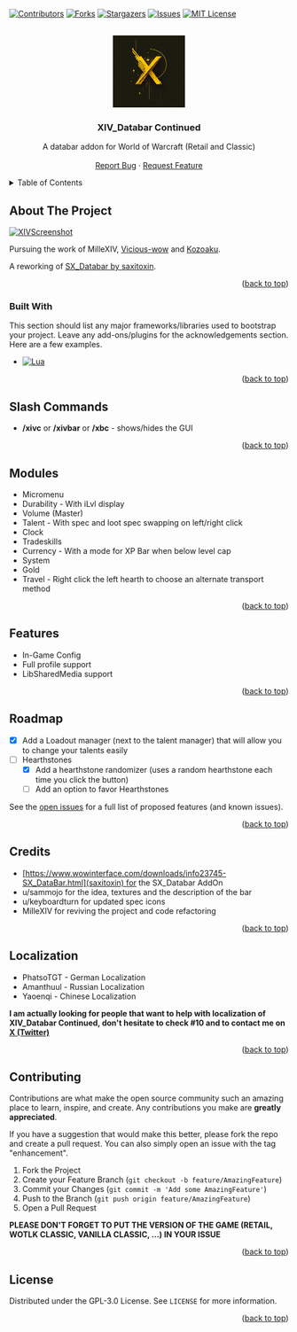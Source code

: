 <!-- Improved compatibility of back to top link: See: https://github.com/othneildrew/Best-README-Template/pull/73 -->
<a name="readme-top"></a>

[![Contributors][contributors-shield]][contributors-url]
[![Forks][forks-shield]][forks-url]
[![Stargazers][stars-shield]][stars-url]
[![Issues][issues-shield]][issues-url]
[![MIT License][license-shield]][license-url]

<!-- PROJECT LOGO -->
<br />
<div align="center">
  <a href="https://github.com/ZelionGG/XIV_Databar-Continued">
    <kbd><img src="icon.png" alt="Logo" width="130" height="130"></kbd>
  </a>

  <h3 align="center">XIV_Databar Continued</h3>

  <p align="center">
    A databar addon for World of Warcraft (Retail and Classic)
    <br />
    <br />
    <a href="https://github.com/ZelionGG/XIV_Databar-Continued/issues">Report Bug</a>
    ·
    <a href="https://github.com/ZelionGG/XIV_Databar-Continued/issues">Request Feature</a>
  </p>
</div>

<!-- TABLE OF CONTENTS -->
<details>
  <summary>Table of Contents</summary>
  <ol>
    <li>
        <a href="#about-the-project">About The Project</a>
        <ul>
            <li><a href="#built-with">Built With</a></li>
        </ul>
    </li>
    <li><a href="#slash-commands">Slash Commands</a></li>
    <li><a href="#modules">Modules</a></li>
    <li><a href="#features">Features</a></li>
    <li><a href="#roadmap">Roadmap</a></li>
    <li><a href="#credits">Credits</a></li>
    <li><a href="#localization">Localization</a></li>
    <li><a href="#contributing">Contributing</a></li>
    <li><a href="#license">License</a></li>
  </ol>
</details>

<!-- ABOUT THE PROJECT -->
## About The Project

[![XIVScreenshot][xiv-screenshot]](https://www.curseforge.com/wow/addons/xiv_databar-continued)

Pursuing the work of MilleXIV, [Vicious-wow](https://github.com/Vicious-wow/XIV_Databar) and [Kozoaku](https://github.com/Kozoaku/XIV_Databar).

A reworking of [SX_Databar by saxitoxin](https://www.wowinterface.com/downloads/info23745-SX_DataBar.html).

<p align="right">(<a href="#readme-top">back to top</a>)</p>

### Built With

This section should list any major frameworks/libraries used to bootstrap your project. Leave any add-ons/plugins for the acknowledgements section. Here are a few examples.

* [![Lua][Lua]][Lua-url]

<p align="right">(<a href="#readme-top">back to top</a>)</p>

## Slash Commands
* __/xivc__ or __/xivbar__ or __/xbc__ - shows/hides the GUI

<p align="right">(<a href="#readme-top">back to top</a>)</p>

## Modules

- Micromenu
- Durability - With iLvl display
- Volume (Master)
- Talent - With spec and loot spec swapping on left/right click
- Clock
- Tradeskills
- Currency - With a mode for XP Bar when below level cap
- System
- Gold
- Travel - Right click the left hearth to choose an alternate transport method

<p align="right">(<a href="#readme-top">back to top</a>)</p>

## Features

- In-Game Config
- Full profile support
- LibSharedMedia support

<p align="right">(<a href="#readme-top">back to top</a>)</p>

## Roadmap

- [x] Add a Loadout manager (next to the talent manager) that will allow you to change your talents easily
- [ ] Hearthstones
    - [x] Add a hearthstone randomizer (uses a random hearthstone each time you click the button)
    - [ ] Add an option to favor Hearthstones 

See the [open issues](https://github.com/ZelionGG/XIV_Databar-Continued/issues) for a full list of proposed features (and known issues).

<p align="right">(<a href="#readme-top">back to top</a>)</p>

## Credits

- [https://www.wowinterface.com/downloads/info23745-SX_DataBar.html](saxitoxin) for the SX_Databar AddOn
- u/sammojo for the idea, textures and the description of the bar
- u/keyboardturn for updated spec icons
- MilleXIV for reviving the project and code refactoring

<p align="right">(<a href="#readme-top">back to top</a>)</p>

## Localization

- PhatsoTGT - German Localization
- Amanthuul - Russian Localization
- Yaoenqi - Chinese Localization

__I am actually looking for people that want to help with localization of XIV_Databar Continued, don't hesitate to check #10 and to contact me on [X (Twitter)](https://twitter.com/ZelionGG)__ 

<p align="right">(<a href="#readme-top">back to top</a>)</p>

<!-- CONTRIBUTING -->
## Contributing

Contributions are what make the open source community such an amazing place to learn, inspire, and create. Any contributions you make are **greatly appreciated**.

If you have a suggestion that would make this better, please fork the repo and create a pull request. You can also simply open an issue with the tag "enhancement".

1. Fork the Project
2. Create your Feature Branch (`git checkout -b feature/AmazingFeature`)
3. Commit your Changes (`git commit -m 'Add some AmazingFeature'`)
4. Push to the Branch (`git push origin feature/AmazingFeature`)
5. Open a Pull Request

**PLEASE DON'T FORGET TO PUT THE VERSION OF THE GAME (RETAIL, WOTLK CLASSIC, VANILLA CLASSIC, ...) IN YOUR ISSUE** 

<p align="right">(<a href="#readme-top">back to top</a>)</p>

<!-- LICENSE -->
## License

Distributed under the GPL-3.0 License. See `LICENSE` for more information.

<p align="right">(<a href="#readme-top">back to top</a>)</p>


[contributors-shield]: https://img.shields.io/github/contributors/ZelionGG/XIV_Databar-Continued.svg?style=for-the-badge
[contributors-url]: https://github.com/ZelionGG/XIV_Databar-Continued/graphs/contributors
[forks-shield]: https://img.shields.io/github/forks/ZelionGG/XIV_Databar-Continued.svg?style=for-the-badge
[forks-url]: https://github.com/ZelionGG/XIV_Databar-Continued/network/members
[stars-shield]: https://img.shields.io/github/stars/ZelionGG/XIV_Databar-Continued.svg?style=for-the-badge
[stars-url]: https://github.com/ZelionGG/XIV_Databar-Continued/stargazers
[issues-shield]: https://img.shields.io/github/issues/ZelionGG/XIV_Databar-Continued.svg?style=for-the-badge
[issues-url]: https://github.com/ZelionGG/XIV_Databar-Continued/issues
[license-shield]: https://img.shields.io/github/license/ZelionGG/XIV_Databar-Continued.svg?style=for-the-badge
[license-url]: https://github.com/ZelionGG/XIV_Databar-Continued/blob/master/LICENSE.txt
[xiv-screenshot]: https://i.ibb.co/k5r5mCg/xiv-databar-continued.png
[Lua]: https://img.shields.io/badge/lua-000000?style=for-the-badge&logo=lua&logoColor=white
[Lua-url]: https://www.lua.org/